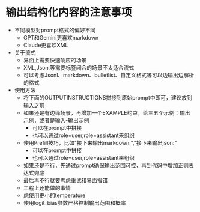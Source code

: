 # 输出结构化内容的注意事项

- 不同模型对prompt格式的偏好不同
  - GPT和Gemini更喜欢markdown
  - Claude更喜欢XML
- 关于流式
  - 界面上需要快速响应的场景
  - XML,Json,等需要标签闭合的场景不太适合流式
  - 可以考虑Jsonl、markdown、bulletlist、自定义格式等可以边输出边解析的格式
- 使用方法
  - 将下面的OUTPUTINSTRUCTIONS拼接到原始prompt中即可，建议放到输入之前
  - 如果还是有边缘场景，再增加一个EXAMPLE约束，给三五个示例：输出示例，或者是输入-输出示例
    - 可以在prompt中拼接
    - 也可以通过role=user,role=assistant来组织
  - 使用Prefill技巧，比如"接下来输出markdown:","接下来输出json:"
    - 可以在prompt中拼接
    - 也可以通过role=user,role=assistant来组织
  - 如果还是不行，先通过prompt确保输出范围可控，再到代码中增加正则表达式兜底
  - 最后再不行就要考虑重试和界面报错
  - 工程上还能做的事情
  - 虑使用更小的temperature
  - 使用logit_bias参数严格控制输出范围和概率
